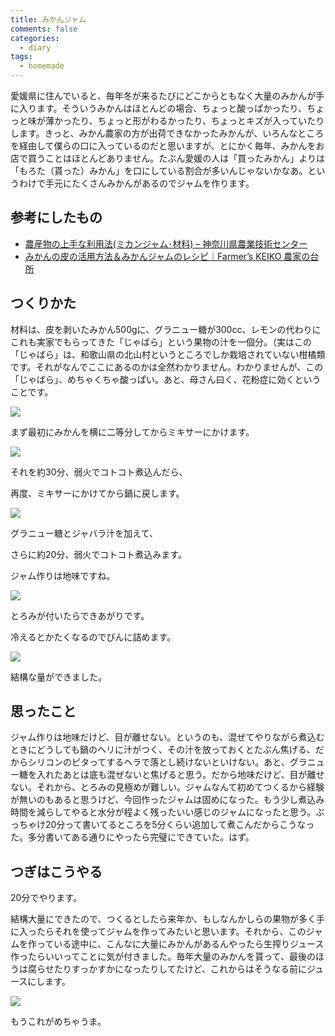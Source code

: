 ```yaml
---
title: みかんジャム
comments: false
categories:
  - diary
tags:
  - homemade
---
```


愛媛県に住んでいると、毎年冬が来るたびにどこからともなく大量のみかんが手に入ります。そういうみかんはほとんどの場合、ちょっと酸っぱかったり、ちょっと味が薄かったり、ちょっと形がわるかったり、ちょっとキズが入っていたりします。きっと、みかん農家の方が出荷できなかったみかんが、いろんなところを経由して僕らの口に入っているのだと思いますが、とにかく毎年、みかんをお店で買うことはほとんどありません。たぶん愛媛の人は「買ったみかん」よりは「もろた（貰った）みかん」を口にしている割合が多いんじゃないかなあ。というわけで手元にたくさんみかんがあるのでジャムを作ります。

## 参考にしたもの

- [農産物の上手な利用法(ミカンジャム･材料) &#8211; 神奈川県農業技術センター][1]
- [みかんの皮の活用方法＆みかんジャムのレシピ｜Farmer&#8217;s KEIKO 農家の台所][2]

## つくりかた

材料は、皮を剥いたみかん500gに、グラニュー糖が300cc、レモンの代わりにこれも実家でもらってきた「じゃばら」という果物の汁を一個分。（実はこの「じゃばら」は、和歌山県の北山村というところでしか栽培されていない柑橘類です。それがなんでここにあるのかは全然わかりません。わかりませんが、この「じゃばら」、めちゃくちゃ酸っぱい。あと、母さん曰く、花粉症に効くということです。

![][3]

まず最初にみかんを横に二等分してからミキサーにかけます。

![][4]

それを約30分、弱火でコトコト煮込んだら、

再度、ミキサーにかけてから鍋に戻します。

![][5]

グラニュー糖とジャバラ汁を加えて、

さらに約20分、弱火でコトコト煮込みます。

ジャム作りは地味ですね。

![][6]

とろみが付いたらできあがりです。

冷えるとかたくなるのでびんに詰めます。

![][7]

結構な量ができました。

## 思ったこと

ジャム作りは地味だけど、目が離せない。というのも、混ぜてやりながら煮込むときにどうしても鍋のヘリに汁がつく、その汁を放っておくとたぶん焦げる、だからシリコンのピタってするヘラで落とし続けないといけない。あと、グラニュー糖を入れたあとは底も混ぜないと焦げると思う。だから地味だけど、目が離せない。それから、とろみの見極めが難しい。ジャムなんて初めてつくるから経験が無いのもあると思うけど、今回作ったジャムは固めになった。もう少し煮込み時間を減らしてやると水分が程よく残ったいい感じのジャムになったと思う。ぶっちゃけ20分って書いてるところを5分くらい追加して煮こんだからこうなった。多分書いてある通りにやったら完璧にできていた。はず。

## つぎはこうやる

20分でやります。

結構大量にできたので、つくるとしたら来年か、もしなんかしらの果物が多く手に入ったらそれを使ってジャムを作ってみたいと思います。それから、このジャムを作っている途中に、こんなに大量にみかんがあるんやったら生搾りジュース作ったらいいってことに気が付きました。毎年大量のみかんを貰って、最後のほうは腐らせたりすっかすかになったりしてたけど、これからはそうなる前にジュースにします。

![][8]

もうこれがめちゃうま。

[1]: http://www.agri-kanagawa.jp/nosoken/nousankako/mikan-jam/mikan-jam-001.htm "農産物の上手な利用法(ミカンジャム･材料) - 神奈川県農業技術センター"
[2]: http://ameblo.jp/farmers-keiko/entry-10785120793.html "みかんの皮の活用方法＆みかんジャムのレシピ｜Farmer's KEIKO 農家の台所"
[3]: /img/uploads/2012/02/made-orange-jam-1.jpg
[4]: /img/uploads/2012/02/made-orange-jam-2.jpg
[5]: /img/uploads/2012/02/made-orange-jam-3.jpg
[6]: /img/uploads/2012/02/made-orange-jam-4.jpg
[7]: /img/uploads/2012/02/made-orange-jam-5.jpg
[8]: /img/uploads/2012/02/made-orange-jam-6.jpg

